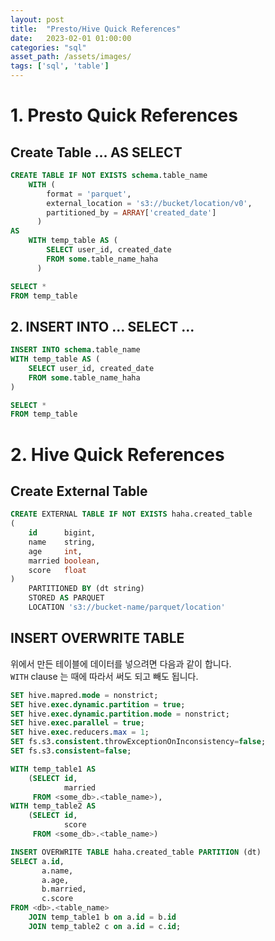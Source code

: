 ```yaml
---
layout: post
title:  "Presto/Hive Quick References"
date:   2023-02-01 01:00:00
categories: "sql"
asset_path: /assets/images/
tags: ['sql', 'table']
---
```



# 1. Presto Quick References

## Create Table ... AS SELECT

```sql
CREATE TABLE IF NOT EXISTS schema.table_name
    WITH (
        format = 'parquet', 
        external_location = 's3://bucket/location/v0',
        partitioned_by = ARRAY['created_date']
      )
AS
    WITH temp_table AS (
        SELECT user_id, created_date
        FROM some.table_name_haha
      )

SELECT * 
FROM temp_table
```


## 2. INSERT INTO ... SELECT ...

```sql
INSERT INTO schema.table_name
WITH temp_table AS (
    SELECT user_id, created_date
    FROM some.table_name_haha
)

SELECT *
FROM temp_table
```


# 2. Hive Quick References 

## Create External Table 

```sql
CREATE EXTERNAL TABLE IF NOT EXISTS haha.created_table
(
    id      bigint, 
    name    string,
    age     int, 
    married boolean,
    score   float
)
    PARTITIONED BY (dt string)
    STORED AS PARQUET
    LOCATION 's3://bucket-name/parquet/location'

```

## INSERT OVERWRITE TABLE

위에서 만든 테이블에 데이터를 넣으려면 다음과 같이 합니다.<br>
`WITH` clause 는 때에 따라서 써도 되고 빼도 됩니다.  

```sql
SET hive.mapred.mode = nonstrict;
SET hive.exec.dynamic.partition = true;
SET hive.exec.dynamic.partition.mode = nonstrict;
SET hive.exec.parallel = true;
SET hive.exec.reducers.max = 1;
SET fs.s3.consistent.throwExceptionOnInconsistency=false;
SET fs.s3.consistent=false;

WITH temp_table1 AS
    (SELECT id,
            married
     FROM <some_db>.<table_name>),
WITH temp_table2 AS
    (SELECT id,
            score
     FROM <some_db>.<table_name>)

INSERT OVERWRITE TABLE haha.created_table PARTITION (dt)
SELECT a.id, 
       a.name, 
       a.age,
       b.married, 
       c.score
FROM <db>.<table_name> 
    JOIN temp_table1 b on a.id = b.id
    JOIN temp_table2 c on a.id = c.id;
```

